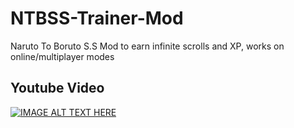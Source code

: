 # NTBSS-Trainer-Mod
Naruto To Boruto S.S Mod to earn infinite scrolls and XP, works on online/multiplayer modes


## Youtube Video
[![IMAGE ALT TEXT HERE](https://img.youtube.com/vi/3Se4yB76r5A/0.jpg)](https://www.youtube.com/watch?v=3Se4yB76r5A)
